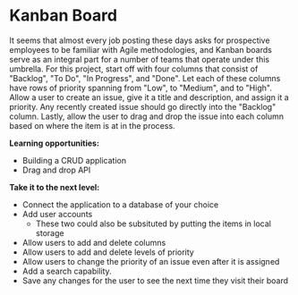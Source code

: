 # Kanban Board

It seems that almost every job posting these days asks for prospective employees to be familiar with Agile methodologies, and Kanban boards serve as an integral part for a number of teams that operate under this umbrella. For this project, start off with four columns that consist of "Backlog", "To Do", "In Progress", and "Done". Let each of these columns have rows of priority spanning from "Low", to "Medium", and to "High". Allow a user to create an issue, give it a title and description, and assign it a priority. Any recently created issue should go directly into the "Backlog" column. Lastly, allow the user to drag and drop the issue into each column based on where the item is at in the process.

**Learning opportunities:**
- Building a CRUD application
- Drag and drop API

**Take it to the next level:**
- Connect the application to a database of your choice
- Add user accounts
  - These two could also be subsituted by putting the items in local storage
- Allow users to add and delete columns
- Allow users to add and delete levels of priority
- Allow users to change the priority of an issue even after it is assigned
- Add a search capability.
- Save any changes for the user to see the next time they visit their board
